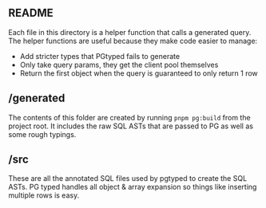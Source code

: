 ## README

Each file in this directory is a helper function that calls a generated query.
The helper functions are useful because they make code easier to manage:

- Add stricter types that PGtyped fails to generate
- Only take query params, they get the client pool themselves
- Return the first object when the query is guaranteed to only return 1 row

## /generated

The contents of this folder are created by running `pnpm pg:build` from the project root.
It includes the raw SQL ASTs that are passed to PG as well as some rough typings.

## /src

These are all the annotated SQL files used by pgtyped to create the SQL ASTs.
PG typed handles all object & array expansion so things like inserting multiple rows is easy.
